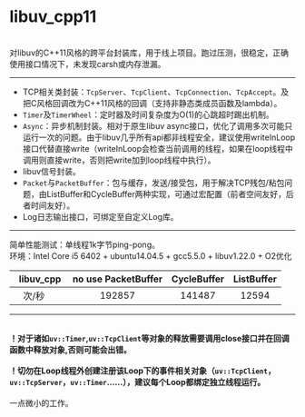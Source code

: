 # libuv_cpp11
<br>对libuv的C++11风格的跨平台封装库，用于线上项目。跑过压测，很稳定，正确使用接口情况下，未发现carsh或内存泄漏。</br>

** **
* TCP相关类封装：`TcpServer`、`TcpClient`、`TcpConnection`、`TcpAccept`。及把C风格回调改为C++11风格的回调（支持非静态类成员函数及lambda）。
* `Timer`及`TimerWheel`：定时器及时间复杂度为O(1)的心跳超时踢出机制。
* `Async`：异步机制封装。相对于原生libuv async接口，优化了调用多次可能只运行一次的问题。由于libuv几乎所有api都非线程安全，建议使用writeInLoop接口代替直接write（writeInLoop会检查当前调用的线程，如果在loop线程中调用则直接write，否则把write加到loop线程中执行）。
* libuv信号封装。   
* `Packet`与`PacketBuffer`：包与缓存，发送/接受包，用于解决TCP残包/粘包问题，由ListBuffer和CycleBuffer两种实现，可通过宏配置（前者空间友好，后者时间友好）。
* Log日志输出接口，可绑定至自定义Log库。
** **
简单性能测试：单线程1k字节ping-pong。
<br>环境：Intel Core i5 6402 + ubuntu14.04.5 + gcc5.5.0 + libuv1.22.0 + O2优化</br>

   libuv_cpp | no use PacketBuffer|CycleBuffer|ListBuffer|
:---------:|:--------:|:--------:|:--------:|
次/秒     | 192857 |141487|12594|
** **
<br>**！对于诸如`uv::Timer`,`uv::TcpClient`等对象的释放需要调用close接口并在回调函数中释放对象,否则可能会出错。**</br>
<br>**！切勿在Loop线程外创建注册该Loop下的事件相关对象（`uv::TcpClient`，`uv::TcpServer`，`uv::Timer`……），建议每个Loop都绑定独立线程运行。**</br>
<br>一点微小的工作。</br>
